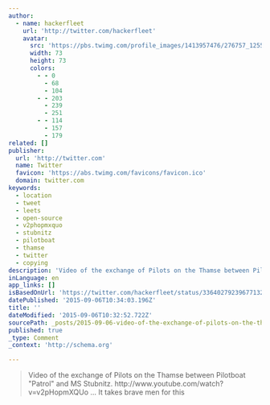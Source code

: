 ```yaml
---
author:
  - name: hackerfleet
    url: 'http://twitter.com/hackerfleet'
    avatar:
      src: 'https://pbs.twimg.com/profile_images/1413957476/276757_125562210862296_2535226_n_bigger.jpg'
      width: 73
      height: 73
      colors:
        - - 0
          - 68
          - 104
        - - 203
          - 239
          - 251
        - - 114
          - 157
          - 179
related: []
publisher:
  url: 'http://twitter.com'
  name: Twitter
  favicon: 'https://abs.twimg.com/favicons/favicon.ico'
  domain: twitter.com
keywords:
  - location
  - tweet
  - leets
  - open-source
  - v2phopmxquo
  - stubnitz
  - pilotboat
  - thamse
  - twitter
  - copying
description: 'Video of the exchange of Pilots on the Thamse between Pilotboat "Patrol" and MS Stubnitz. http://www.youtube.com/watch?v=v2pHopmXQUo ... It takes brave men for this'
inLanguage: en
app_links: []
isBasedOnUrl: 'https://twitter.com/hackerfleet/status/336402792396771328'
datePublished: '2015-09-06T10:34:03.196Z'
title: ''
dateModified: '2015-09-06T10:32:52.722Z'
sourcePath: _posts/2015-09-06-video-of-the-exchange-of-pilots-on-the-thamse-between-pilotb.md
published: true
_type: Comment
_context: 'http://schema.org'

---
```

> Video of the exchange of Pilots on the Thamse between Pilotboat "Patrol" and MS Stubnitz&period; http&colon;&sol;&sol;www&period;youtube&period;com&sol;watch&quest;v&equals;v2pHopmXQUo &period;&period;&period; It takes brave men for this